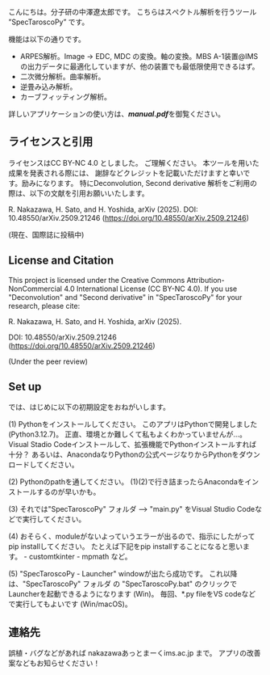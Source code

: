 こんにちは。分子研の中澤遼太郎です。
こちらはスぺクトル解析を行うツール ”SpecTaroscoPy” です。

機能は以下の通りです。

- ARPES解析。Image -> EDC, MDC の変換。軸の変換。MBS A-1装置@IMSの出力データに最適化していますが、他の装置でも最低限使用できるはず。
- 二次微分解析。曲率解析。
- 逆畳み込み解析。
- カーブフィッティング解析。

詳しいアプリケーションの使い方は、***manual.pdf***を御覧ください。

## ライセンスと引用
ライセンスはCC BY-NC 4.0 としました。
ご理解ください。
本ツールを用いた成果を発表される際には、
謝辞などクレジットを記載いただけますと幸いです。励みになります。
特にDeconvolution, Second derivative 解析をご利用の際は、以下の文献を引用お願いいたします。

R. Nakazawa, H. Sato, and H. Yoshida, arXiv (2025).
DOI: 10.48550/arXiv.2509.21246 (https://doi.org/10.48550/arXiv.2509.21246)

(現在、国際誌に投稿中)


## License and Citation
This project is licensed under the Creative Commons 
Attribution-NonCommercial 4.0 International License (CC BY-NC 4.0).
If you use "Deconvolution" and "Second derivative" in "SpecTaroscoPy" for your research, please cite:

R. Nakazawa, H. Sato, and H. Yoshida, arXiv (2025).

DOI: 10.48550/arXiv.2509.21246 (https://doi.org/10.48550/arXiv.2509.21246)

(Under the peer review)

## Set up
では、はじめに以下の初期設定をおねがいします。

(1) Pythonをインストールしてください。
	このアプリはPythonで開発しました (Python3.12.7)。
	正直、環境とか難しくて私もよくわかっていませんが...。
	Visual Stadio Codeインストールして、拡張機能でPythonインストールすれば十分？
	あるいは、AnacondaなりPythonの公式ページなりからPythonをダウンロードしてください。
	
(2) Pythonのpathを通してください。
	(1)(2)で行き詰まったらAnacondaをインストールするのが早いかも。
	
(3) それでは"SpecTaroscoPy" フォルダ --> 	"main.py" をVisual Studio Codeなどで実行してください。

(4) おそらく、moduleがないよっていうエラーが出るので、指示にしたがってpip installしてください。
	たとえば下記をpip installすることになると思います。
	- customtkinter
	- mpmath
	など。
	
(5) "SpecTaroscoPy - Launcher" windowが出たら成功です。
	これ以降は、"SpecTaroscoPy" フォルダ の "SpecTaroscoPy.bat" のクリックでLauncherを起動できるようになります (Win)。
	毎回、*.py fileをVS codeなどで実行してもよいです (Win/macOS)。


## 連絡先
誤植・バグなどがあれば 
nakazawaあっとまーくims.ac.jp
まで。
アプリの改善案などもお知らせください！
